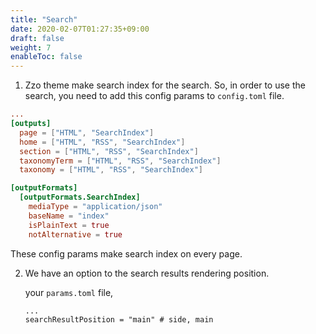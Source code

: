 ```yaml
---
title: "Search"
date: 2020-02-07T01:27:35+09:00
draft: false
weight: 7
enableToc: false
---
```


1. Zzo theme make search index for the search. So, in order to use the search, you need to add this config params to `config.toml` file.

```toml
...
[outputs]
  page = ["HTML", "SearchIndex"]
  home = ["HTML", "RSS", "SearchIndex"]
  section = ["HTML", "RSS", "SearchIndex"]
  taxonomyTerm = ["HTML", "RSS", "SearchIndex"]
  taxonomy = ["HTML", "RSS", "SearchIndex"]

[outputFormats]
  [outputFormats.SearchIndex]
    mediaType = "application/json"
    baseName = "index"
    isPlainText = true
    notAlternative = true
```

These config params make search index on every page.

2. We have an option to the search results rendering position.

    your `params.toml` file,
    ```
    ...
    searchResultPosition = "main" # side, main
    ```